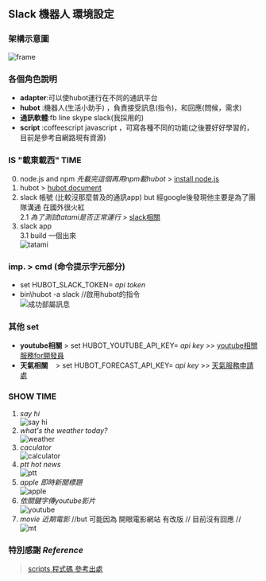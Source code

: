 ## Slack 機器人 環境設定
### 架構示意圖
![frame](https://i.imgur.com/kBdY2A8.png)
### 各個角色說明
- **adapter**:可以使hubot運行在不同的通訊平台<br>
- **hubot**  :機器人(生活小助手) ，負責接受訊息(指令)，和回應(問候，需求)<br>
- **通訊軟體**:fb line skype slack(我採用的)<br>
- **script** :coffeescript javascript ，可寫各種不同的功能(之後要好好學習的，目前是參考自網路現有資源)<br>
### IS "載東載西" TIME
0. node.js and npm _先載完這個再用npm載hubot_ > [install node.js](https://docs.npmjs.com/getting-started/installing-node)
1. hubot > [hubot document](https://hubot.github.com/docs/)
2. slack 帳號 (比較沒那麼普及的通訊app) but 經google後發現他主要是為了團隊溝通 在國外很火紅 <br>
2.1  _為了測試tatami是否正常運行_ > [slack相關](http://www.playpcesor.com/2015/06/slack.html)<br>
3. slack app <br>
3.1 build 一個出來<br>![tatami](https://i.imgur.com/L7tiQER.png)<br>

### imp. > cmd (命令提示字元部分)
- set HUBOT_SLACK_TOKEN= _api token_ 
- bin\hubot -a slack //啟用hubot的指令<br>
![成功部屬訊息](https://i.imgur.com/HjkAyNM.jpg)
### 其他 set
- **youtube相關** > set HUBOT_YOUTUBE_API_KEY= _api key_ >> [youtube相關服務for開發員](https://developers.google.com/youtube/v3/getting-started)
- **天氣相關**    > set HUBOT_FORECAST_API_KEY= _api key_ >> [天氣服務申請處](https://darksky.net/dev/register)
### SHOW TIME 
1. *say hi* <br>
![say hi](https://i.imgur.com/ZJlEQ6C.png)
2. *what's the weather today?* <br>
![weather](https://i.imgur.com/j62zAdb.png)
3. *caculator* <br>
![calculator](https://i.imgur.com/qUHrvsj.png)
4. *ptt hot news*<br>
![ptt](https://i.imgur.com/URmNaKH.png)
5. *apple 即時新聞標題*<br>
![apple](https://i.imgur.com/SrQOAev.png)
6. *依關鍵字傳youtube影片*<br>
![youtube](https://i.imgur.com/kQ1vd14.png)
7. *movie 近期電影* //but 可能因為 開眼電影網站 有改版 // 目前沒有回應 // <br>
![mt](https://i.imgur.com/uxMhcza.png)

### 特別感謝 _Reference_  
>[scripts 程式碼 參考出處](https://github.com/twtrubiks/mybot/tree/master/scripts)

